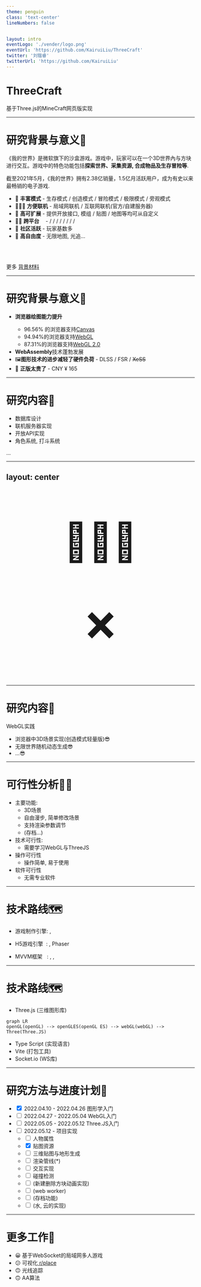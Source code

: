 ```yaml
---
theme: penguin
class: 'text-center'
lineNumbers: false


layout: intro
eventLogo: './vender/logo.png'
eventUrl: 'https://github.com/KairuiLiu/ThreeCraft'
twitter: '刘锴睿'
twitterUrl: 'https://github.com/KairuiLiu'
---
```


# ThreeCraft

基于<logos-threejs />Three.js的<MdiMinecraft/>MineCraft网页版实现


---

# 研究背景与意义🤔

《我的世界》是<MdiMicrosoft/>微软旗下的沙盒游戏。游戏中，玩家可以在一个3D世界內与方块进行交互。游戏中的特色功能包括**探索世界、采集资源, 合成物品及生存冒险等**.

截至2021年5月，《我的世界》拥有2.38亿销量，1.5亿月活跃用户，成为有史以来最畅销的电子游戏.

<v-clicks>

- 🤹 **丰富模式** - 生存模式 / 创造模式 / 冒险模式 / 极限模式 / 旁观模式
- 🧑‍🤝‍🧑 **方便联机** - 局域网联机 / 互联网联机(官方/自建服务器)
- 🧩 **高可扩展** - 提供开放接口, 模组 / 贴图 / 地图等均可从自定义
- 🧑‍💻 **跨平台&nbsp;&nbsp;&nbsp;&nbsp;** - <LogosMicrosoftWindows/> / <LogosLinuxTux/> / <LogosMacosx/>  / <MdiAppleIos/> / <MdiMicrosoftXbox/> / <IcOutlineAndroid/> / <MdiSonyPlaystation/> / <MdiNintendoSwitch/> / <BiHeadsetVr/>
- 🙌 **社区活跃** - 玩家基数多
- 🗽 **高自由度** - 无限地图, 光追...

</v-clicks>

<br/>
<br/>

更多 [背景材料](https://zh.wikipedia.org/wiki/%E6%88%91%E7%9A%84%E4%B8%96%E7%95%8C)

---


# 研究背景与意义🤔

<v-clicks>

- <LogosChrome/> **浏览器绘图能力提升**
  - 96.56% 的浏览器支持[Canvas](https://caniuse.com/?search=canvas)
  - 94.94%的浏览器支持<SimpleIconsWebgl/>[WebGL](https://caniuse.com/?search=webgl) 
  - 87.31%的浏览器支持<SimpleIconsWebgl/>[WebGL 2.0](https://caniuse.com/?search=webgl)
- <LogosWebassembly/> **WebAssembly**技术蓬勃发展
- 🖼️**图形技术的进步减轻了硬件负荷** - <SimpleIconsNvidia/>DLSS / <FileIconsAmd/>FSR / <del><CibIntel/>XeSS</del>
- 💸 **正版太贵了** - CNY ¥ 165

</v-clicks>

---


# 研究内容🔬

- 数据库设计
- 联机服务器实现
- 开放API实现
- 角色系统, 打斗系统

...

---
layout: center
---

<p v-click style="text-align:center; font-size: 100px">🧑🏼‍🦲</p>
<p v-click style="text-align:center; font-size: 100px">❌</p>


---

# 研究内容🔬

WebGL实践

<v-clicks>

- 浏览器中3D场景实现(创造模式轻量版)😎
- 无限世界随机动态生成😎
- ...😎

</v-clicks>

---


# 可行性分析🙆‍♂

- 主要功能: 
  - 3D场景
  - 自由漫步, 简单修改场景
  - 支持渲染参数调节
  - (存档...)
- 技术可行性: 
  - 需要学习WebGL与ThreeJS
- 操作可行性
  - 操作简单, 易于使用
- 软件可行性
  - 无需专业软件

---

# 技术路线🗺️

- <p v-click-hide>游戏制作引擎: <SimpleIconsUnrealengine/>, <MdiUnity/></p>
- <p v-click-hide>H5游戏引擎&nbsp;&nbsp;: <SimpleIconsCocos/>, Phaser</p>
- <p v-click-hide>MVVM框架&nbsp;&nbsp;&nbsp;: <LogosVue/>, <LogosReact/>, <LogosAngularIcon/></p>

---

# 技术路线🗺️

<v-clicks>

- <LogosThreejs/> Three.js (三维图形库)
  
```mermaid {theme: 'neutral', scale: 1}
graph LR
openGL(openGL) --> openGLES(openGL ES) --> webGL(webGL) --> Three(Three.JS)
```

</v-clicks>
<v-clicks>

- <LogosTypescriptIcon/> Type Script (实现语言)
- <LogosVitejs/> Vite (打包工具)
- <CibSocketIo/> Socket.io (WS库)

</v-clicks>

---

# 研究方法与进度计划📅


- <input type="checkbox" name="CG" checked> 2022.04.10 - 2022.04.26 图形学入门
- <input type="checkbox" name="WGL" > 2022.04.27 - 2022.05.04 WebGL入门
- <input type="checkbox" name="TJS" > 2022.05.05 - 2022.05.12 Three.JS入门
- <input type="checkbox" name="release" > 2022.05.12 - 项目实现
  - <input type="checkbox" name="release" > 人物属性
  - <input type="checkbox" name="release" checked> 贴图资源
  - <input type="checkbox" name="release" > 三维贴图与地形生成
  - <input type="checkbox" name="release" > 渲染管线(*)
  - <input type="checkbox" name="release" > 交互实现
  - <input type="checkbox" name="release" > 碰撞检测
  - <input type="checkbox" name="release" > (新建删除方块动画实现)
  - <input type="checkbox" name="release" > (web worker)
  - <input type="checkbox" name="release" > (存档功能)
  - <input type="checkbox" name="release" > (水, 云的实现)

---

# 更多工作🍪

- 😀 基于WebSocket的局域网多人游戏
- 😕 可视化[<LogosRedditIcon/> r/place](https://www.reddit.com/r/place)
- 🙃 光线追踪
- 🙃 AA算法
